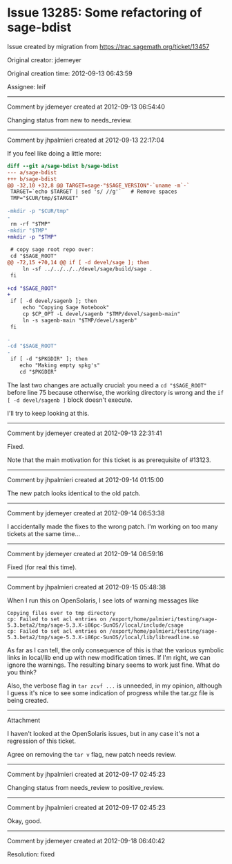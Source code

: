 # Issue 13285: Some refactoring of sage-bdist

Issue created by migration from https://trac.sagemath.org/ticket/13457

Original creator: jdemeyer

Original creation time: 2012-09-13 06:43:59

Assignee: leif




---

Comment by jdemeyer created at 2012-09-13 06:54:40

Changing status from new to needs_review.


---

Comment by jhpalmieri created at 2012-09-13 22:17:04

If you feel like doing a little more:

```diff
diff --git a/sage-bdist b/sage-bdist
--- a/sage-bdist
+++ b/sage-bdist
@@ -32,10 +32,8 @@ TARGET=sage-"$SAGE_VERSION"-`uname -m`-`
 TARGET=`echo $TARGET | sed 's/ //g'`   # Remove spaces
 TMP="$CUR/tmp/$TARGET"
 
-mkdir -p "$CUR/tmp"
-
 rm -rf "$TMP"
-mkdir "$TMP"
+mkdir -p "$TMP"
 
 # copy sage root repo over:
 cd "$SAGE_ROOT"
@@ -72,15 +70,14 @@ if [ -d devel/sage ]; then
     ln -sf ../../../../devel/sage/build/sage .
 fi
 
+cd "$SAGE_ROOT"
+
 if [ -d devel/sagenb ]; then
     echo "Copying Sage Notebook"
     cp $CP_OPT -L devel/sagenb "$TMP/devel/sagenb-main"
     ln -s sagenb-main "$TMP/devel/sagenb"
 fi
 
-
-cd "$SAGE_ROOT"
-
 if [ -d "$PKGDIR" ]; then
    echo "Making empty spkg's"
    cd "$PKGDIR"
```

The last two changes are actually crucial: you need a `cd "$SAGE_ROOT"` before line 75 because otherwise, the working directory is wrong and the `if [ -d devel/sagenb ]` block doesn't execute.

I'll try to keep looking at this.


---

Comment by jdemeyer created at 2012-09-13 22:31:41

Fixed.

Note that the main motivation for this ticket is as prerequisite of #13123.


---

Comment by jhpalmieri created at 2012-09-14 01:15:00

The new patch looks identical to the old patch.


---

Comment by jdemeyer created at 2012-09-14 06:53:38

I accidentally made the fixes to the wrong patch.  I'm working on too many tickets at the same time...


---

Comment by jdemeyer created at 2012-09-14 06:59:16

Fixed (for real this time).


---

Comment by jhpalmieri created at 2012-09-15 05:48:38

When I run this on OpenSolaris, I see lots of warning messages like

```
Copying files over to tmp directory
cp: Failed to set acl entries on /export/home/palmieri/testing/sage-5.3.beta2/tmp/sage-5.3.X-i86pc-SunOS//local/include/csage
cp: Failed to set acl entries on /export/home/palmieri/testing/sage-5.3.beta2/tmp/sage-5.3.X-i86pc-SunOS//local/lib/libreadline.so
```

As far as I can tell, the only consequence of this is that the various symbolic links in local/lib end up with new modification times. If I'm right, we can ignore the warnings. The resulting binary seems to work just fine. What do you think?

Also, the verbose flag in `tar zcvf ...` is unneeded, in my opinion, although I guess it's nice to see some indication of progress while the tar.gz file is being created.


---

Attachment

I haven't looked at the OpenSolaris issues, but in any case it's not a regression of this ticket.

Agree on removing the `tar v` flag, new patch needs review.


---

Comment by jhpalmieri created at 2012-09-17 02:45:23

Changing status from needs_review to positive_review.


---

Comment by jhpalmieri created at 2012-09-17 02:45:23

Okay, good.


---

Comment by jdemeyer created at 2012-09-18 06:40:42

Resolution: fixed
